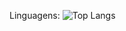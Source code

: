 Linguagens:
![Top Langs](https://github-readme-stats.vercel.app/api/top-langs/?username=anuraghazra&layout=compact)


